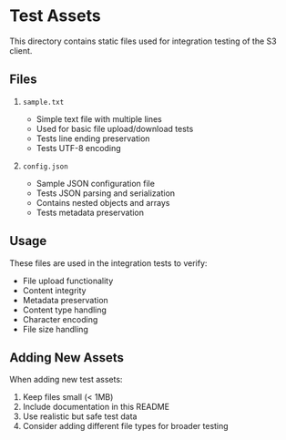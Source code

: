 # Test Assets

This directory contains static files used for integration testing of the S3
client.

## Files

1. `sample.txt`
   - Simple text file with multiple lines
   - Used for basic file upload/download tests
   - Tests line ending preservation
   - Tests UTF-8 encoding

2. `config.json`
   - Sample JSON configuration file
   - Tests JSON parsing and serialization
   - Contains nested objects and arrays
   - Tests metadata preservation

## Usage

These files are used in the integration tests to verify:

- File upload functionality
- Content integrity
- Metadata preservation
- Content type handling
- Character encoding
- File size handling

## Adding New Assets

When adding new test assets:

1. Keep files small (< 1MB)
2. Include documentation in this README
3. Use realistic but safe test data
4. Consider adding different file types for broader testing
